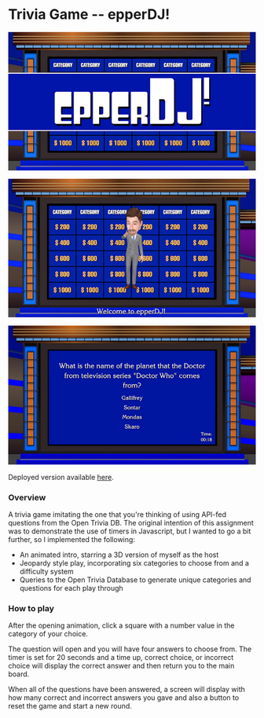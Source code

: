 # Trivia Game -- epperDJ!

![Screenshot 1](./screen1.jpg)

![Screenshot 2](./screen2.jpg)

![Screenshot 3](./screen3.jpg)

Deployed version available [here](https://crsaxton87.github.io/TriviaGame/).

### Overview

A trivia game imitating the one that you're thinking of using API-fed questions from the Open Trivia DB. The original intention of this assignment was to demonstrate the use of timers in Javascript, but I wanted to go a bit further, so I implemented the following:

- An animated intro, starring a 3D version of myself as the host
- Jeopardy style play, incorporating six categories to choose from and a difficulty system
- Queries to the Open Trivia Database to generate unique categories and questions for each play through

### How to play

After the opening animation, click a square with a number value in the category of your choice. 

The question will open and you will have four answers to choose from. The timer is set for 20 seconds and a time up, correct choice, or incorrect choice will display the correct answer and then return you to the main board. 

When all of the questions have been answered, a screen will display with how many correct and incorrect answers you gave and also a button to reset the game and start a new round.
